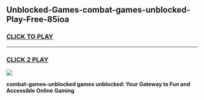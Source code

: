 
## Unblocked-Games-combat-games-unblocked-Play-Free-85ioa
<h3>
<a href="https://premium76.site?title=combat-games-unblocked&ref=18A1">CLICK TO PLAY</a></h3>
<hr>

<h3>
<a href="https://premium76.site?title=combat-games-unblocked&ref=18A1">CLICK 2 PLAY</a>
  
</h3>

<a href="https://premium76.site?title=combat-games-unblocked&ref=18A1"><img src="https://clearcache.store/games.png"></a>


**combat-games-unblocked games unblocked: Your Gateway to Fun and Accessible Online Gaming**
